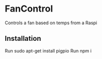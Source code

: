 # FanControl
Controls a fan based on temps from a Raspi

## Installation

Run sudo apt-get install pigpio
Run npm i

